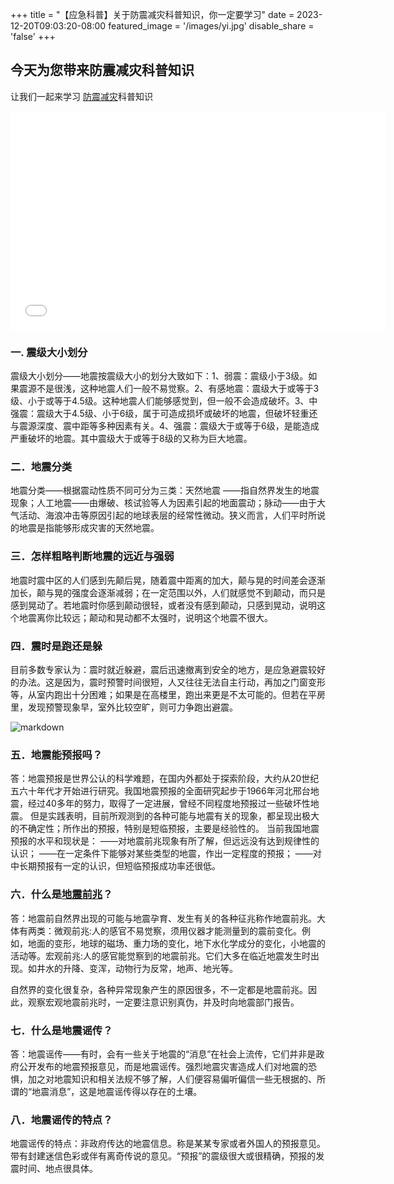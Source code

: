 +++
title = "【应急科普】关于防震减灾科普知识，你一定要学习"
date = 2023-12-20T09:03:20-08:00
featured_image = '/images/yi.jpg'
disable_share = 'false'
+++
##    今天为您带来防震减灾科普知识
让我们一起来学习
[防震减灾](https://www.mem.gov.cn/gk/zfxxgkpt/fdzdgknr/202205/t20220525_414288.shtml)科普知识
<iframe src="//player.bilibili.com/player.html?aid=502700400&bvid=BV1VK411c7kN&cid=328469283&p=1" scrolling="no" border="0" frameborder="no" framespacing="0" allowfullscreen="true"  width="600px" height="350px">  </iframe>

###   一.  震级大小划分
震级大小划分——地震按震级大小的划分大致如下：1、弱震：震级小于3级。如果震源不是很浅，这种地震人们一般不易觉察。2、有感地震：震级大于或等于3级、小于或等于4.5级。这种地震人们能够感觉到，但一般不会造成破坏。3、中强震：震级大于4.5级、小于6级，属于可造成损坏或破坏的地震，但破坏轻重还与震源深度、震中距等多种因素有关。4、强震：震级大于或等于6级，是能造成严重破坏的地震。其中震级大于或等于8级的又称为巨大地震。

###   二．地震分类
地震分类——根据震动性质不同可分为三类：天然地震 ——指自然界发生的地震现象；人工地震——由爆破、核试验等人为因素引起的地面震动；脉动——由于大气活动、海浪冲击等原因引起的地球表层的经常性微动。狭义而言，人们平时所说的地震是指能够形成灾害的天然地震。

###   三．怎样粗略判断地震的远近与强弱
地震时震中区的人们感到先颠后晃，随着震中距离的加大，颠与晃的时间差会逐渐加长，颠与晃的强度会逐渐减弱；在一定范围以外，人们就感觉不到颠动，而只是感到晃动了。若地震时你感到颠动很轻，或者没有感到颠动，只感到晃动，说明这个地震离你比较远；颠动和晃动都不太强时，说明这个地震不很大。

###   四．震时是跑还是躲
目前多数专家认为：震时就近躲避，震后迅速撤离到安全的地方，是应急避震较好的办法。这是因为，震时预警时间很短，人又往往无法自主行动，再加之门窗变形等，从室内跑出十分困难；如果是在高楼里，跑出来更是不太可能的。但若在平房里，发现预警现象早，室外比较空旷，则可力争跑出避震。

 ![markdown](/images/防震.jpg)

###   五．地震能预报吗？
答：地震预报是世界公认的科学难题，在国内外都处于探索阶段，大约从20世纪五六十年代才开始进行研究。我国地震预报的全面研究起步于1966年河北邢台地震，经过40多年的努力，取得了一定进展，曾经不同程度地预报过一些破坏性地震。
但是实践表明，目前所观测到的各种可能与地震有关的现象，都呈现出极大的不确定性；所作出的预报，特别是短临预报，主要是经验性的。
当前我国地震预报的水平和现状是：
——对地震前兆现象有所了解，但远远没有达到规律性的认识；
——在一定条件下能够对某些类型的地震，作出一定程度的预报；
——对中长期预报有一定的认识，但短临预报成功率还很低。

###   六．什么是[地震前兆](https://cn.bing.com/search?q=%E5%9C%B0%E9%9C%87%E5%89%8D%E5%85%86&form=ANNTH1&refig=6582b09bc5f94cb89c290a4ca17dc70b&pc=W091)？
答：地震前自然界出现的可能与地震孕育、发生有关的各种征兆称作地震前兆。大体有两类：微观前兆:人的感官不易觉察，须用仪器才能测量到的震前变化。例如，地面的变形，地球的磁场、重力场的变化，地下水化学成分的变化，小地震的活动等。宏观前兆:人的感官能觉察到的地震前兆。它们大多在临近地震发生时出现。如井水的升降、变浑，动物行为反常，地声、地光等。

自然界的变化很复杂，各种异常现象产生的原因很多，不一定都是地震前兆。因此，观察宏观地震前兆时，一定要注意识别真伪，并及时向地震部门报告。

###   七．什么是地震谣传？
答：地震谣传——有时，会有一些关于地震的“消息”在社会上流传，它们并非是政府公开发布的地震预报意见，而是地震谣传。强烈地震灾害造成人们对地震的恐惧，加之对地震知识和相关法规不够了解，人们便容易偏听偏信一些无根据的、所谓的“地震消息”，这是地震谣传得以存在的土壤。

###    八．地震谣传的特点？
地震谣传的特点：非政府传达的地震信息。称是某某专家或者外国人的预报意见。带有封建迷信色彩或伴有离奇传说的意见。“预报”的震级很大或很精确，预报的发震时间、地点很具体。

